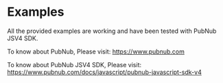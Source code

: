 # Examples 
All the provided examples are working and have been tested with PubNub JSV4 SDK.

To know about PubNub, Please visit: https://www.pubnub.com

To know about PubNub JSV4 SDK, Please visit: https://www.pubnub.com/docs/javascript/pubnub-javascript-sdk-v4
